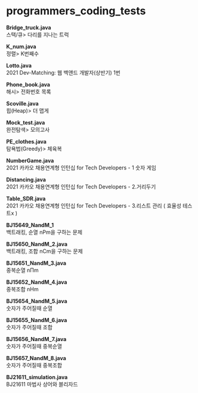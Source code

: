 # programmers_coding_tests


__Bridge_truck.java__   
스택/큐> 다리를 지나는 트럭

__K_num.java__    
정렬> K번째수

__Lotto.java__   
2021 Dev-Matching: 웹 백앤드 개발자(상반기) 1번

__Phone_book.java__   
해시> 전화번호 목록

__Scoville.java__   
힙(Heap)> 더 맵게

__Mock_test.java__   
완전탐색> 모의고사

__PE_clothes.java__   
탐욕법(Greedy)> 체육복

__NumberGame.java__   
2021 카카오 채용연계형 인턴십 for Tech Developers - 1 숫자 게임

__Distancing.java__   
2021 카카오 채용연계형 인턴십 for Tech Developers - 2.거리두기

__Table_SDR.java__   
2021 카카오 채용연계형 인턴십 for Tech Developers - 3.리스트 관리 ( 효율성 테스트x )

__BJ15649_NandM_1__   
백트래킹, 순열 nPm을 구하는 문제

__BJ15650_NandM_2.java__   
백트래킹, 조합 nCm을 구하는 문제

__BJ15651_NandM_3.java__   
중복순열 nΠm

__BJ15652_NandM_4.java__   
중복조합 nHm

__BJ15654_NandM_5.java__   
숫자가 주어질때 순열

__BJ15655_NandM_6.java__   
숫자가 주어질때 조합

__BJ15656_NandM_7.java__   
숫자가 주어질때 중복순열

__BJ15657_NandM_8.java__   
숫자가 주어질때 중복조합

__BJ21611_simulation.java__   
BJ21611 마법사 상어와 블리자드
